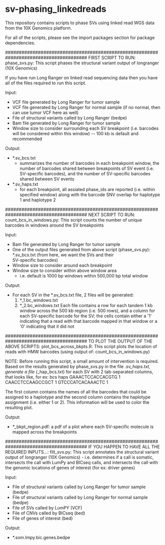 # sv-phasing_linkedreads
This repository contains scripts to phase SVs using linked read WGS data from the 10X Genomics platform.

For all of the scripts, please see the import packages section for package dependencies. 

######################################################################################
FIRST SCRIPT TO RUN:
phase_svs.py: This script phases the structural variant output of longranger (10X Genomics)

If you have run Long Ranger on linked read sequencing data then you have all of the files required to run this script. 

Input:
- VCF file generated by Long Ranger for tumor sample
- VCF file generated by Long Ranger for normal sample (if no normal, then can use tumor VCF here as well)
- File of structural variants called by Long Ranger (bedpe)
- Bam file generated by Long Ranger for tumor sample
- Window size to consider surrounding each SV breakpoint (i.e. barcodes will be considered within this window) -- 100 kb is default and recommended

Output: 
- *.sv_bcs.txt
  - summarizes the number of barcodes in each breakpoint window, the number of barcodes shared between breakpoints of SV event 
  (i.e. SV-specific barcodes), and the number of SV-specific barcodes shared between SV events 
- *.sv_haps.txt
  - for each breakpoint, all assiated phase_ids are reported (i.e. within specified window) along with the barcode SNV overlap 
  for haplotype 1 and haplotype 2
  
######################################################################################
NEXT SCRIPT TO RUN:
count_bcs_in_windows.py: This script counts the number of unique barcodes in windows around the SV breakpoints

Input:
- Bam file generated by Long Ranger for tumor sample
- One of the output files generated from above script (phase_svs.py): *.sv_bcs.txt (from here, we want the SVs and their   
  SV-specific barcodes)
- Window size to consider around each breakpoint
- Window size to consider within above window area
  - i.e. default is 1000 bp windows within 500,000 bp total window

Output:
- For each SV in the *.sv_bcs.txt file, 2 files will be generated:
  1) *_1.bc_windows.txt
  2) *_2.bc_windows.txt
  Each file contains a row for each tandem 1 kb window across the 500 kb region (i.e. 500 rows), and a column for each 
  SV-specific barcode for the SV; the cells contain either a '1' indicating that a read with that barcode mapped in that 
  window or a '0' indicating that it did not

######################################################################################
TO PLOT THE OUTPUT OF THE ABOVE SCRIPTS:
plot_bcs_across_bkpts.R: This script plots the location of reads with HMW barcodes (using output of: count_bcs_in_windows.py)

NOTE: Before running this script, a small amount of intervention is required. Based on the results generated by phase_svs.py in the file *.sv_haps.txt, generate a file (*_hap_bcs.txt) for each SV with 2 tab-separated columns, that looks like, for ex:
bcs                     haps
GAAACTCCACCACGTG        1
CAACCTCCAAGCCGCT        1
GTCCCATCACAAACTC        1

The first column contains the names of all the barcodes that could be assigned to a haplotype and the second column contains the haplotype assignment (i.e. either 1 or 2). This information will be used to color the resulting plot.

Output:
- *_bkpt_region.pdf: a pdf of a plot where each SV-specific molecule is mapped across the breakpoints 

######################################################################################
IF YOU HAPPEN TO HAVE ALL THE REQUIRED INPUTS...:
filt_svs.py: This script annotates the structural variant output of longranger (10X Genomics) - i.e. determines if a call is somatic, intersects the call with LumPy and BICseq calls, and intersects the call with the genomic locations of genes of interest (for ex: driver genes)

Input:
- File of structural variants called by Long Ranger for tumor sample (bedpe)
- File of structural variants called by Long Ranger for normal sample (bedpe)
- File of SVs called by LumPY (VCF)
- File of CNVs called by BICseq (bed)
- File of genes of interest (bed)

Output:
- *.som.lmpy.bic.genes.bedpe

  


